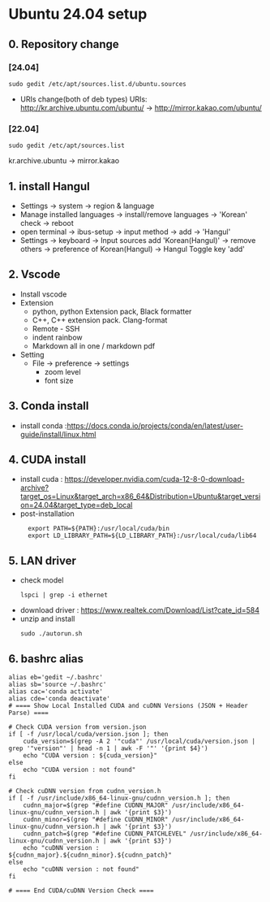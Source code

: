 # Ubuntu 24.04 setup
## 0. Repository change
### [24.04]
  ```
  sudo gedit /etc/apt/sources.list.d/ubuntu.sources
  ```
- URIs change(both of deb types)
	URIs: http://kr.archive.ubuntu.com/ubuntu/ -> http://mirror.kakao.com/ubuntu/
### [22.04]
```
sudo gedit /etc/apt/sources.list
```
kr.archive.ubuntu -> mirror.kakao

## 1. install Hangul
- Settings -> system -> region & language
- Manage installed languages -> install/remove languages -> 'Korean' check -> reboot
- open terminal -> ibus-setup -> input method -> add -> 'Hangul'
- Settings -> keyboard -> Input sources add 'Korean(Hangul)' -> remove others -> preference of Korean(Hangul) -> Hangul Toggle key 'add'

## 2. Vscode
- Install vscode
- Extension
	- python, python Extension pack, Black formatter
	- C++, C++ extension pack. Clang-format
	- Remote - SSH
	- indent rainbow
	- Markdown all in one / markdown pdf
- Setting
	- File -> preference -> settings
		- zoom level
		- font size

## 3. Conda install
- install conda :https://docs.conda.io/projects/conda/en/latest/user-guide/install/linux.html

## 4. CUDA install
- install cuda : https://developer.nvidia.com/cuda-12-8-0-download-archive?target_os=Linux&target_arch=x86_64&Distribution=Ubuntu&target_version=24.04&target_type=deb_local
- post-installation
  ```
	export PATH=${PATH}:/usr/local/cuda/bin
	export LD_LIBRARY_PATH=${LD_LIBRARY_PATH}:/usr/local/cuda/lib64
  ```

## 5. LAN driver
- check model
  ```
  lspci | grep -i ethernet
  ```
- download driver : https://www.realtek.com/Download/List?cate_id=584
- unzip and install
  ```
  sudo ./autorun.sh
  ```

## 6. bashrc alias
```
alias eb='gedit ~/.bashrc'
alias sb='source ~/.bashrc'
alias cac='conda activate'
alias cde='conda deactivate'
# ==== Show Local Installed CUDA and cuDNN Versions (JSON + Header Parse) ====

# Check CUDA version from version.json
if [ -f /usr/local/cuda/version.json ]; then
    cuda_version=$(grep -A 2 '"cuda"' /usr/local/cuda/version.json | grep '"version"' | head -n 1 | awk -F '"' '{print $4}')
    echo "CUDA version : ${cuda_version}"
else
    echo "CUDA version : not found"
fi

# Check cuDNN version from cudnn_version.h
if [ -f /usr/include/x86_64-linux-gnu/cudnn_version.h ]; then
    cudnn_major=$(grep "#define CUDNN_MAJOR" /usr/include/x86_64-linux-gnu/cudnn_version.h | awk '{print $3}')
    cudnn_minor=$(grep "#define CUDNN_MINOR" /usr/include/x86_64-linux-gnu/cudnn_version.h | awk '{print $3}')
    cudnn_patch=$(grep "#define CUDNN_PATCHLEVEL" /usr/include/x86_64-linux-gnu/cudnn_version.h | awk '{print $3}')
    echo "cuDNN version : ${cudnn_major}.${cudnn_minor}.${cudnn_patch}"
else
    echo "cuDNN version : not found"
fi

# ==== End CUDA/cuDNN Version Check ====
```
